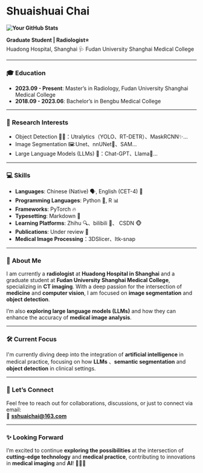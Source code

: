 #  **Shuaishuai Chai** 

**![Your GitHub Stats](https://github-readme-stats.vercel.app/api?username=sshuaichai&show_icons=true&theme=transparent&hide_rank=true)**

**Graduate Student | Radiologist⭐️**  
Huadong Hospital, Shanghai 🩺 
Fudan University Shanghai Medical College

---

### 🎓 **Education**
- **2023.09 - Present**: Master’s in Radiology, Fudan University Shanghai Medical College
- **2018.09 - 2023.06**:  Bachelor’s in Bengbu Medical College

---

### 🔬 **Research Interests**
- Object Detection 🕵️‍♂️：Utralytics（YOLO、RT-DETR）、MaskRCNN✨...
- Image Segmentation 🖼️:Unet、nnUNet🎃、SAM...
- Large Language Models (LLMs) 🤖：Chat-GPT、Llama🦙...

---

### 💻 **Skills**
- **Languages**: Chinese (Native) 🗣️, English (CET-4) 📘
- **Programming Languages**: Python 🐍, R 📊
- **Frameworks**: PyTorch 🔥
- **Typesetting**: Markdown 📝
- **Learning Platforms**: Zhihu 🔍、bilibili 🌟、 CSDN 🐵
- **Publications**: Under review 📄
- **Medical Image Processing**：3DSlicer、Itk-snap
---

### 🌟 **About Me**

I am currently a **radiologist** at **Huadong Hospital in Shanghai** and a graduate student at **Fudan University Shanghai Medical College**, specializing in **CT imaging**. With a deep passion for the intersection of **medicine** and **computer vision**, I am focused on **image segmentation** and **object detection**. 

I’m also **exploring large language models (LLMs)** and how they can enhance the accuracy of **medical image analysis**.

---

### 🛠️ **Current Focus**
I'm currently diving deep into the integration of **artificial intelligence** in medical practice, focusing on how **LLMs** 、**semantic segmentation** and **object detection** in clinical settings.

---

### 📧 **Let’s Connect**
Feel free to reach out for collaborations, discussions, or just to connect via email:  
📩 **sshuaichai@163.com**

---

### ✨ **Looking Forward**
I’m excited to continue **exploring the possibilities** at the intersection of **cutting-edge technology** and **medical practice**, contributing to innovations in **medical imaging** and **AI**! 🚀🚀🚀

